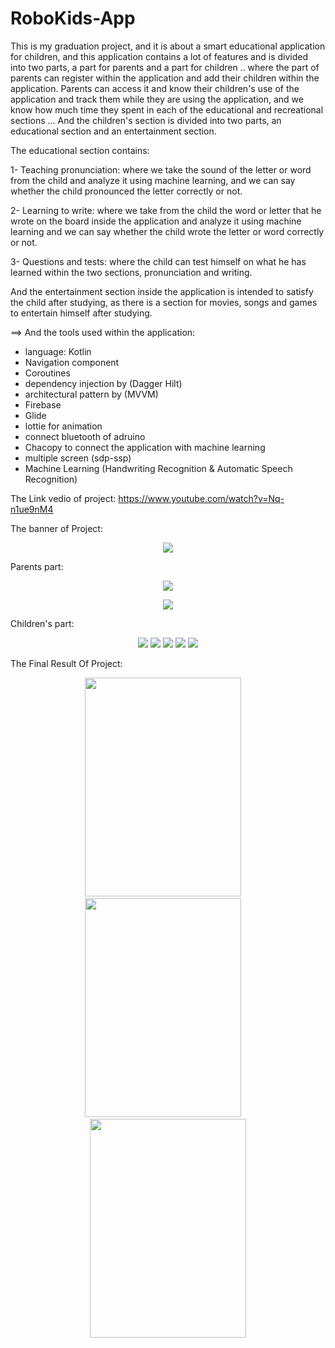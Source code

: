 # RoboKids-App
This is my graduation project, and it is about a smart educational application for children, 
and this application contains a lot of features and is divided into two parts, a part for parents and a part for children ..
where the part of parents can register within the application and add their children within the application.
Parents can access it and know their children's use of the application and track them while they are using the application,
and we know how much time they spent in each of the educational and recreational sections ... 
And the children's section is divided into two parts, an educational section and an entertainment section.

The educational section contains:

  1- Teaching pronunciation: where we take the sound of the letter or word from the child and analyze it using machine learning, 
  and we can say whether the child pronounced the letter correctly or not.
  
  2- Learning to write: where we take from the child the word or letter that he wrote on the board inside the application and
  analyze it using machine learning and we can say whether the child wrote the letter or word correctly or not.
  
  3- Questions and tests: where the child can test himself on what he has learned within the two sections, pronunciation and writing.

And the entertainment section inside the application is intended to satisfy the child after studying, 
as there is a section for movies, songs and games to entertain himself after studying.


==> And the tools used within the application:</br>
  - language: Kotlin </br>
  - Navigation component </br>
  - Coroutines </br>
  - dependency injection by (Dagger Hilt) </br>
  - architectural pattern by (MVVM) </br> 
  - Firebase </br>
  - Glide </br>
  - lottie for animation </br>
  - connect bluetooth of adruino </br>
  - Chacopy to connect the application with machine learning </br> 
  - multiple screen (sdp-ssp) </br>
  - Machine Learning (Handwriting Recognition & Automatic Speech Recognition) </br>


The Link vedio of project: https://www.youtube.com/watch?v=Nq-n1ue9nM4  

The banner of Project:
<p align="center">
<img src="https://github-production-user-asset-6210df.s3.amazonaws.com/76782050/252927983-a3cacc2b-69ad-473a-9534-b88da7e0071b.png"  />
</p>

Parents part:

<p align="center">
<img src="https://github.com/Mohamed-Rafat-Safan/RoboKids-App/assets/76782050/0d6e2c98-df03-4821-b2f0-ba38a88033f7"  />
</p>

<p align="center">
<img src="https://github.com/Mohamed-Rafat-Safan/RoboKids-App/assets/76782050/65a4523d-713d-4b14-bcca-9a47f844484d"  />
</p>

Children's part:

<p align="center">
<img src="https://github.com/Mohamed-Rafat-Safan/RoboKids-App/assets/76782050/b8cf94ba-3ad2-4f82-a00d-19583fa42b93"  />
<img src="https://github.com/Mohamed-Rafat-Safan/RoboKids-App/assets/76782050/d6a74616-0237-40de-b749-0bdd389e5760"  />
<img src="https://github.com/Mohamed-Rafat-Safan/RoboKids-App/assets/76782050/6e51dc14-ad2a-4ace-8011-7b21575f2820"  />
<img src="https://github.com/Mohamed-Rafat-Safan/RoboKids-App/assets/76782050/07ae7fa7-585a-4baa-863d-e60624658d76"  />
<img src="https://github.com/Mohamed-Rafat-Safan/RoboKids-App/assets/76782050/054aebc9-0266-492c-a645-5cddf52deb6f"  />
</p>

The Final Result Of Project: 

<p align="center">
<img src="https://github.com/Mohamed-Rafat-Safan/RoboKids-App/assets/76782050/d91843be-f519-4d98-a58e-8b0bf9bd56a5" width="250" height="350" />
 <span> &nbsp;  &nbsp; </span>
<img src="https://github.com/Mohamed-Rafat-Safan/RoboKids-App/assets/76782050/5f2980dc-632f-4e32-b869-337ac71aae97" width="250" height="350" />
 <span> &nbsp;  &nbsp;  </span>
<img src="https://github.com/Mohamed-Rafat-Safan/RoboKids-App/assets/76782050/1395e3cf-5644-47b9-adbc-a2441566a60a" width="250" height="350" />
</p>



 
